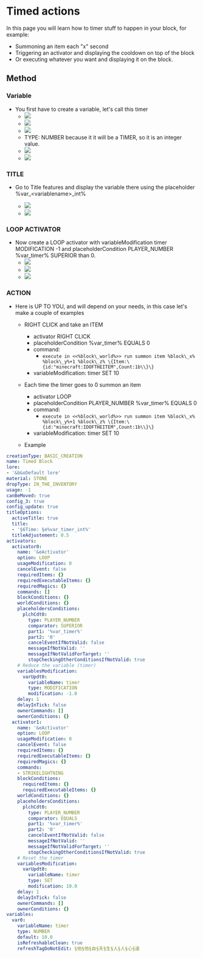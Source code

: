 # Timed actions

In this page you will learn how to timer stuff to happen in your block, for example:

* Summoning an item each "x" second
* Triggering an activator and displaying the cooldown on top of the block
* Or executing whatever you want and displaying it on the block.

## Method

### Variable

* You first have to create a variable, let's call this timer
  * ![](<../../..//static/img/image (331).png>)
  * ![](<../../..//static/img/image (368).png>)
  * ![](<../../..//static/img/image (90).png>)
  * TYPE: NUMBER because it it will be a TIMER, so it is an integer value.
  * ![](<../../..//static/img/image (243).png>)
  * ![](<../../..//static/img/image (376).png>)

### TITLE

*   Go to Title features and display the variable there using the placeholder %var\_\<variablename>\_int%

    * ![](<../../..//static/img/image (301).png>)
    * ![](<../../..//static/img/image (283).png>)

### LOOP ACTIVATOR

* Now create a LOOP activator with variableModification timer MODIFICATION -1 and placeholderCondition PLAYER\_NUMBER %var\_timer% SUPERIOR than 0.
  * ![](<../../..//static/img/image (311).png>)
  * ![](<../../..//static/img/image (339).png>)
  * ![](<../../..//static/img/image (314).png>)

### ACTION

* Here is UP TO YOU, and will depend on your needs, in this case let's make a couple of examples
  *   RIGHT CLICK and take an ITEM

      * activator RIGHT CLICK
      * placeholderCondition %var\_timer% EQUALS 0
      * command: 
        * `execute in <<%block\_world%>> run summon item %block\_x% %block\_y%+1 %block\_z% \{Item:\{id:"minecraft:IDOFTHEITEM",Count:1b\\}\}`
      * variableModification: timer SET 10

  * Each time the timer goes to 0 summon an item
    * activator LOOP
    * placeholderCondition PLAYER\_NUMBER %var\_timer% EQUALS 0
    * command: 
      * `execute in <<%block\_world%>> run summon item %block\_x% %block\_y%+1 %block\_z% \{Item:\{id:"minecraft:IDOFTHEITEM",Count:1b\\}\}`
    * variableModification: timer SET 10
  * Example

```yaml
creationType: BASIC_CREATION
name: Timed Block
lore:
- '&b&oDefault lore'
material: STONE
dropType: IN_THE_INVENTORY
usage: -1
canBeMoved: true
config_3: true
config_update: true
titleOptions:
  activeTitle: true
  title:
  - '§6Time: §e%var_timer_int%'
  titleAdjustement: 0.5
activators:
  activator0:
    name: '&eActivator'
    option: LOOP
    usageModification: 0
    cancelEvent: false
    requiredItems: {}
    requiredExecutableItems: {}
    requiredMagics: {}
    commands: []
    blockConditions: {}
    worldConditions: {}
    placeholdersConditions:
      plchCdt0:
        type: PLAYER_NUMBER
        comparator: SUPERIOR
        part1: '%var_timer%'
        part2: '0'
        cancelEventIfNotValid: false
        messageIfNotValid: ''
        messageIfNotValidForTarget: ''
        stopCheckingOtherConditionsIfNotValid: true
    # Reduce the variable (timer)
    variablesModification:
      varUpdt0:
        variableName: timer
        type: MODIFICATION
        modification: -1.0
    delay: 1
    delayInTick: false
    ownerCommands: []
    ownerConditions: {}
  activator1:
    name: '&eActivator'
    option: LOOP
    usageModification: 0
    cancelEvent: false
    requiredItems: {}
    requiredExecutableItems: {}
    requiredMagics: {}
    commands:
    - STRIKELIGHTNING
    blockConditions:
      requiredItems: {}
      requiredExecutableItems: {}
    worldConditions: {}
    placeholdersConditions:
      plchCdt0:
        type: PLAYER_NUMBER
        comparator: EQUALS
        part1: '%var_timer%'
        part2: '0'
        cancelEventIfNotValid: false
        messageIfNotValid: ''
        messageIfNotValidForTarget: ''
        stopCheckingOtherConditionsIfNotValid: true
    # Reset the timer
    variablesModification:
      varUpdt0:
        variableName: timer
        type: SET
        modification: 10.0
    delay: 1
    delayInTick: false
    ownerCommands: []
    ownerConditions: {}
variables:
  var0:
    variableName: timer
    type: NUMBER
    default: 10.0
    isRefreshableClean: true
    refreshTagDoNotEdit: §他§他§自§天§生§人§人§心§道
```

